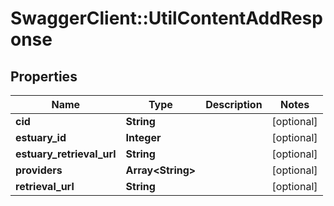 # SwaggerClient::UtilContentAddResponse

## Properties
Name | Type | Description | Notes
------------ | ------------- | ------------- | -------------
**cid** | **String** |  | [optional] 
**estuary_id** | **Integer** |  | [optional] 
**estuary_retrieval_url** | **String** |  | [optional] 
**providers** | **Array&lt;String&gt;** |  | [optional] 
**retrieval_url** | **String** |  | [optional] 

